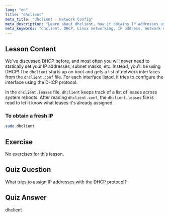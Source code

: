 ```yaml
---
lang: "en"
title: "dhclient"
meta_title: "dhclient - Network Config"
meta_description: "Learn about dhclient, how it obtains IP addresses using DHCP, and manages network leases. Understand dhclient.conf and dhclient.leases files. Linux beginner guide."
meta_keywords: "dhclient, DHCP, Linux networking, IP address, network configuration, Linux tutorial, beginner guide"
---
```


## Lesson Content

We've discussed DHCP before, and most often you will never need to statically set your IP addresses, subnet masks, etc. Instead, you'll be using DHCP! The `dhclient` starts up on boot and gets a list of network interfaces from the `dhclient.conf` file. For each interface listed, it tries to configure the interface using the DHCP protocol.

In the `dhclient.leases` file, `dhclient` keeps track of a list of leases across system reboots. After reading `dhclient.conf`, the `dhclient.leases` file is read to let it know what leases it's already assigned.

### To obtain a fresh IP

```bash
sudo dhclient
```

## Exercise

No exercises for this lesson.

## Quiz Question

What tries to assign IP addresses with the DHCP protocol?

## Quiz Answer

dhclient
